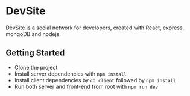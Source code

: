 # DevSite

DevSite is a social network for developers, created with React, express, mongoDB and nodejs.

## Getting Started
* Clone the project
* Install server dependencies with `npm install`
* Install client dependencies by `cd client` followed by `npm install`
* Run both server and front-end from root with `npm run dev`

